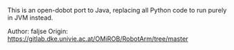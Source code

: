 This is an open-dobot port to Java, replacing all Python code to run purely in JVM instead.

Author: faljse
Origin: https://gitlab.dke.univie.ac.at/OMiROB/RobotArm/tree/master
